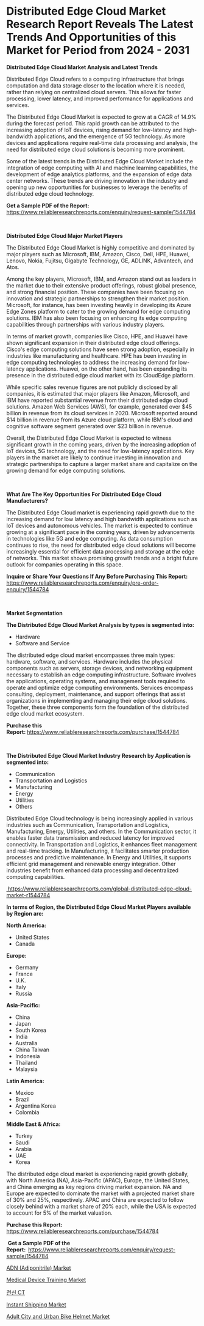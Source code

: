 <p><h1>Distributed Edge Cloud Market Research Report Reveals The Latest Trends And Opportunities of this Market for Period from 2024 - 2031</h1></p><p><strong>Distributed Edge Cloud Market Analysis and Latest Trends</strong></p>
<p><p>Distributed Edge Cloud refers to a computing infrastructure that brings computation and data storage closer to the location where it is needed, rather than relying on centralized cloud servers. This allows for faster processing, lower latency, and improved performance for applications and services.</p><p>The Distributed Edge Cloud Market is expected to grow at a CAGR of 14.9% during the forecast period. This rapid growth can be attributed to the increasing adoption of IoT devices, rising demand for low-latency and high-bandwidth applications, and the emergence of 5G technology. As more devices and applications require real-time data processing and analysis, the need for distributed edge cloud solutions is becoming more prominent.</p><p>Some of the latest trends in the Distributed Edge Cloud Market include the integration of edge computing with AI and machine learning capabilities, the development of edge analytics platforms, and the expansion of edge data center networks. These trends are driving innovation in the industry and opening up new opportunities for businesses to leverage the benefits of distributed edge cloud technology.</p></p>
<p><strong>Get a Sample PDF of the Report:&nbsp;</strong> <a href="https://www.reliableresearchreports.com/enquiry/request-sample/1544784">https://www.reliableresearchreports.com/enquiry/request-sample/1544784</a></p>
<p>&nbsp;</p>
<p><strong>Distributed Edge Cloud Major Market Players</strong></p>
<p><p>The Distributed Edge Cloud Market is highly competitive and dominated by major players such as Microsoft, IBM, Amazon, Cisco, Dell, HPE, Huawei, Lenovo, Nokia, Fujitsu, Gigabyte Technology, GE, ADLINK, Advantech, and Atos.</p><p>Among the key players, Microsoft, IBM, and Amazon stand out as leaders in the market due to their extensive product offerings, robust global presence, and strong financial position. These companies have been focusing on innovation and strategic partnerships to strengthen their market position. Microsoft, for instance, has been investing heavily in developing its Azure Edge Zones platform to cater to the growing demand for edge computing solutions. IBM has also been focusing on enhancing its edge computing capabilities through partnerships with various industry players.</p><p>In terms of market growth, companies like Cisco, HPE, and Huawei have shown significant expansion in their distributed edge cloud offerings. Cisco's edge computing solutions have seen strong adoption, especially in industries like manufacturing and healthcare. HPE has been investing in edge computing technologies to address the increasing demand for low-latency applications. Huawei, on the other hand, has been expanding its presence in the distributed edge cloud market with its CloudEdge platform.</p><p>While specific sales revenue figures are not publicly disclosed by all companies, it is estimated that major players like Amazon, Microsoft, and IBM have reported substantial revenue from their distributed edge cloud solutions. Amazon Web Services (AWS), for example, generated over $45 billion in revenue from its cloud services in 2020. Microsoft reported around $14 billion in revenue from its Azure cloud platform, while IBM's cloud and cognitive software segment generated over $23 billion in revenue.</p><p>Overall, the Distributed Edge Cloud Market is expected to witness significant growth in the coming years, driven by the increasing adoption of IoT devices, 5G technology, and the need for low-latency applications. Key players in the market are likely to continue investing in innovation and strategic partnerships to capture a larger market share and capitalize on the growing demand for edge computing solutions.</p></p>
<p>&nbsp;</p>
<p><strong>What Are The Key Opportunities For Distributed Edge Cloud Manufacturers?</strong></p>
<p><p>The Distributed Edge Cloud market is experiencing rapid growth due to the increasing demand for low latency and high bandwidth applications such as IoT devices and autonomous vehicles. The market is expected to continue growing at a significant pace in the coming years, driven by advancements in technologies like 5G and edge computing. As data consumption continues to rise, the need for distributed edge cloud solutions will become increasingly essential for efficient data processing and storage at the edge of networks. This market shows promising growth trends and a bright future outlook for companies operating in this space.</p></p>
<p><strong>Inquire or Share Your Questions If Any Before Purchasing This Report:</strong> <a href="https://www.reliableresearchreports.com/enquiry/pre-order-enquiry/1544784">https://www.reliableresearchreports.com/enquiry/pre-order-enquiry/1544784</a></p>
<p>&nbsp;</p>
<p><strong>Market Segmentation</strong></p>
<p><strong>The Distributed Edge Cloud Market Analysis by types is segmented into:</strong></p>
<p><ul><li>Hardware</li><li>Software and Service</li></ul></p>
<p><p>The distributed edge cloud market encompasses three main types: hardware, software, and services. Hardware includes the physical components such as servers, storage devices, and networking equipment necessary to establish an edge computing infrastructure. Software involves the applications, operating systems, and management tools required to operate and optimize edge computing environments. Services encompass consulting, deployment, maintenance, and support offerings that assist organizations in implementing and managing their edge cloud solutions. Together, these three components form the foundation of the distributed edge cloud market ecosystem.</p></p>
<p><strong>Purchase this Report:&nbsp;</strong><a href="https://www.reliableresearchreports.com/purchase/1544784">https://www.reliableresearchreports.com/purchase/1544784</a></p>
<p>&nbsp;</p>
<p><strong>The Distributed Edge Cloud Market Industry Research by Application is segmented into:</strong></p>
<p><ul><li>Communication</li><li>Transportation and Logistics</li><li>Manufacturing</li><li>Energy</li><li>Utilities</li><li>Others</li></ul></p>
<p><p>Distributed Edge Cloud technology is being increasingly applied in various industries such as Communication, Transportation and Logistics, Manufacturing, Energy, Utilities, and others. In the Communication sector, it enables faster data transmission and reduced latency for improved connectivity. In Transportation and Logistics, it enhances fleet management and real-time tracking. In Manufacturing, it facilitates smarter production processes and predictive maintenance. In Energy and Utilities, it supports efficient grid management and renewable energy integration. Other industries benefit from enhanced data processing and decentralized computing capabilities.</p></p>
<p><a href="https://www.reliableresearchreports.com/global-distributed-edge-cloud-market-r1544784">&nbsp;https://www.reliableresearchreports.com/global-distributed-edge-cloud-market-r1544784</a></p>
<p><strong>In terms of Region, the Distributed Edge Cloud Market Players available by Region are:</strong></p>
<p>
    <p> <strong> North America: </strong>
        <ul>
            <li>United States</li>
            <li>Canada</li>
        </ul>
        </p> 
    <p> <strong> Europe: </strong>
        <ul>
            <li>Germany</li>
            <li>France</li>
            <li>U.K.</li>
            <li>Italy</li>
            <li>Russia</li>
        </ul>
        </p> 
    <p> <strong> Asia-Pacific: </strong>
        <ul>
            <li>China</li>
            <li>Japan</li>
            <li>South Korea</li>
            <li>India</li>
            <li>Australia</li>
            <li>China Taiwan</li>
            <li>Indonesia</li>
            <li>Thailand</li>
            <li>Malaysia</li>
        </ul>
        </p> 
    <p> <strong> Latin America: </strong>
        <ul>
            <li>Mexico</li>
            <li>Brazil</li>
            <li>Argentina Korea</li>
            <li>Colombia</li>
        </ul>
        </p> 
    <p> <strong> Middle East & Africa: </strong>
        <ul>
            <li>Turkey</li>
            <li>Saudi</li>
            <li>Arabia</li>
            <li>UAE</li>
            <li>Korea</li>
        </ul>
    </p>
    </p>
<p><p>The distributed edge cloud market is experiencing rapid growth globally, with North America (NA), Asia-Pacific (APAC), Europe, the United States, and China emerging as key regions driving market expansion. NA and Europe are expected to dominate the market with a projected market share of 30% and 25%, respectively. APAC and China are expected to follow closely behind with a market share of 20% each, while the USA is expected to account for 5% of the market valuation.</p></p>
<p><strong>Purchase this Report: </strong><a href="https://www.reliableresearchreports.com/purchase/1544784">https://www.reliableresearchreports.com/purchase/1544784</a></p>
<p>&nbsp;<strong>Get a Sample PDF of the Report:&nbsp;&nbsp;</strong><a href="https://www.reliableresearchreports.com/enquiry/request-sample/1544784">https://www.reliableresearchreports.com/enquiry/request-sample/1544784</a></p>
<p><strong></strong></p>
<p><p><a href="https://issuu.com/reportprime-2/docs/adn-adiponitrile-market-size-2030.pptx">ADN (Adiponitrile) Market</a></p><p><a href="https://github.com/biheemgalvinlouises6hokrh3h/Market-Research-Report-List-2/blob/main/medical-device-training-market.md">Medical Device Training Market</a></p><p><a href="https://github.com/anton65482023/Market-Research-Report-List-1/blob/main/302916358707.md">전신 CT</a></p><p><a href="https://github.com/guneycigdem35/Market-Research-Report-List-3/blob/main/instant-shipping-market.md">Instant Shipping Market</a></p><p><a href="https://issuu.com/reportprime-2/docs/adult-city-and-urban-bike-helmet-market-size-2030.">Adult City and Urban Bike Helmet Market</a></p></p>